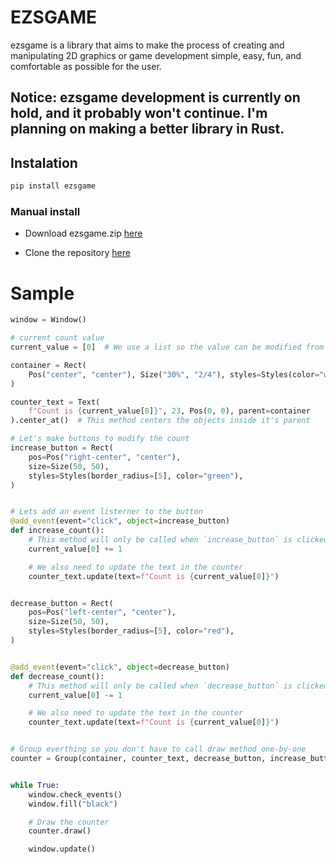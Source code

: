 # EZSGAME
ezsgame is a library that aims to make the process of creating and manipulating 2D graphics or game development simple, easy, fun, and comfortable as possible for the user.

## Notice: ezsgame development is currently on hold, and it probably won't continue. I'm planning on making a better library in Rust. 

## Instalation 
```bash
pip install ezsgame
```
### Manual install
- Download ezsgame.zip [here](https://github.com/NoxxDev/ezsgame)

- Clone the repository [here](https://github.com/NoxxDev/ezsgame.git)

# Sample 
```python
window = Window()

# current count value
current_value = [0]  # We use a list so the value can be modified from other scopes

container = Rect(
    Pos("center", "center"), Size("30%", "2/4"), styles=Styles(color="white", stroke=1)
)

counter_text = Text(
    f"Count is {current_value[0]}", 23, Pos(0, 0), parent=container
).center_at()  # This method centers the objects inside it's parent

# Let's make buttons to modify the count
increase_button = Rect(
    pos=Pos("right-center", "center"),
    size=Size(50, 50),
    styles=Styles(border_radius=[5], color="green"),
)


# Lets add an event listerner to the button
@add_event(event="click", object=increase_button)
def increase_count():
    # This method will only be called when `increase_button` is clicked
    current_value[0] += 1

    # We also need to update the text in the counter
    counter_text.update(text=f"Count is {current_value[0]}")


decrease_button = Rect(
    pos=Pos("left-center", "center"),
    size=Size(50, 50),
    styles=Styles(border_radius=[5], color="red"),
)


@add_event(event="click", object=decrease_button)
def decrease_count():
    # This method will only be called when `decrease_button` is clicked
    current_value[0] -= 1

    # We also need to update the text in the counter
    counter_text.update(text=f"Count is {current_value[0]}")


# Group everthing so you don't have to call draw method one-by-one
counter = Group(container, counter_text, decrease_button, increase_button)


while True:
    window.check_events()
    window.fill("black")

    # Draw the counter
    counter.draw()

    window.update()
```